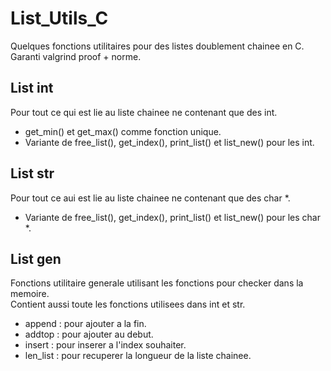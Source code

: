 # List_Utils_C

Quelques fonctions utilitaires pour des listes doublement chainee en C.<br>
Garanti valgrind proof + norme.

## List int

Pour tout ce qui est lie au liste chainee ne contenant que des int.
- get_min() et get_max() comme fonction unique.
- Variante de free_list(), get_index(), print_list() et list_new() pour les int.

## List str
Pour tout ce aui est lie au liste chainee ne contenant que des char *.
- Variante de free_list(), get_index(), print_list() et list_new() pour les char *.

## List gen

Fonctions utilitaire generale utilisant les fonctions pour checker dans la memoire.<br>
Contient aussi toute les fonctions utilisees dans int et str.
- append : pour ajouter a la fin.
- addtop : pour ajouter au debut.
- insert : pour inserer a l'index souhaiter.
- len_list : pour recuperer la longueur de la liste chainee.
